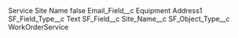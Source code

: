 <?xml version="1.0" encoding="UTF-8"?>
<CustomMetadata xmlns="http://soap.sforce.com/2006/04/metadata" xmlns:xsi="http://www.w3.org/2001/XMLSchema-instance" xmlns:xsd="http://www.w3.org/2001/XMLSchema">
    <label>Service Site Name</label>
    <protected>false</protected>
    <values>
        <field>Email_Field__c</field>
        <value xsi:type="xsd:string">Equipment Address1</value>
    </values>
    <values>
        <field>SF_Field_Type__c</field>
        <value xsi:type="xsd:string">Text</value>
    </values>
    <values>
        <field>SF_Field__c</field>
        <value xsi:type="xsd:string">Site_Name__c</value>
    </values>
    <values>
        <field>SF_Object_Type__c</field>
        <value xsi:type="xsd:string">WorkOrderService</value>
    </values>
</CustomMetadata>
